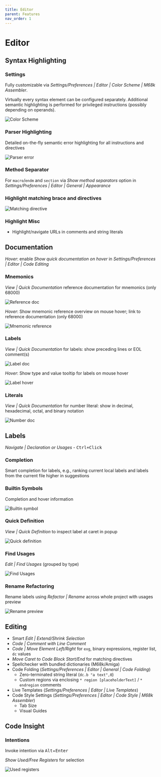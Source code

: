 ```yaml
---
title: Editor
parent: Features
nav_order: 1
---
```


# Editor

## Syntax Highlighting
 
### Settings

Fully customizable via *Settings/Preferences \| Editor \| Color Scheme \| M68k Assembler*.

Virtually every syntax element can be configured separately.
Additional semantic highlighting is performed for privileged instructions (possibly depending on operands).

![Color Scheme](../assets/editor/color_scheme.png)

### Parser Highlighting

Detailed on-the-fly semantic error highlighting for all instructions and directives

![Parser error](../assets/editor/parser_error.png)

### Method Separator

For `macro`/`endm` and `section` via *Show method separators* option in *Settings/Preferences \| Editor \| General \| Appearance*
 
### Highlight matching brace and directives

![Matching directive](../assets/editor/matching_directive.png)
                            
### Highlight Misc
 
* Highlight/navigate URLs in comments and string literals

## Documentation

_Hover_: enable _Show quick documentation on hover_ in *Settings/Preferences \| Editor \| Code Editing*

### Mnemonics

*View \| Quick Documentation* reference documentation for mnemonics (only 68000)

![Reference doc](../assets/editor/reference_doc.png)

_Hover_: Show mnemonic reference overview on mouse hover; link to reference documentation (only 68000)

![Mnemonic reference](../assets/editor/hover_doc.png)

### Labels

*View \| Quick Documentation* for labels: show preceding lines or EOL comment(s)
                      
![Label doc](../assets/editor/label_doc.png)

_Hover_: Show type and value tooltip for labels on mouse hover

![Label hover](../assets/editor/label_hover.png)

### Literals

*View \| Quick Documentation* for number literal: show in decimal, hexadecimal, octal, and binary notation

![Number doc](../assets/editor/number_doc.png)

## Labels

*Navigate \| Declaration or Usages* - <kbd>Ctrl+Click</kbd>
                
### Completion

Smart completion for labels, e.g., ranking current local labels and labels from the current file higher in suggestions
 
### Builtin Symbols 

Completion and hover information

![Builtin symbol](../assets/editor/builtin_symbol.png)

### Quick Definition 

*View \| Quick Definition* to inspect label at caret in popup

![Quick definition](../assets/editor/quick_definition.png)

### Find Usages 

*Edit \| Find Usages* (grouped by type)

![Find Usages](../assets/editor/find_usages.png)

### Rename Refactoring

Rename labels using *Refactor \| Rename* across whole project with usages preview

![Rename preview](../assets/editor/rename_preview.png)
                     
## Editing

* Smart *Edit \| Extend/Shrink Selection*
* *Code \| Comment with Line Comment*
* *Code \| Move Element Left/Right* for `exg`, binary expressions, register list, `dc` values
* *Move Caret to Code Block Start/End* for matching directives
* Spellchecker with bundled dictionaries (M68k/Amiga)
* Code Folding (*Settings/Preferences \| Editor \| General \| Code Folding*)
  * Zero-terminated string literal (`dc.b "a text",0`)
  * Custom regions via enclosing `* region [placeholderText]` / `* endregion` comments
* Live Templates (*Settings/Preferences \| Editor \| Live Templates*)
* Code Style Settings (*Settings/Preferences \| Editor \| Code Style \| M68k Assembler*)
  * Tab Size
  * Visual Guides

## Code Insight

### Intentions

Invoke intention via <kbd>Alt</kbd>+<kbd>Enter</kbd>

*Show Used/Free Registers* for selection

![Used registers](../assets/editor/used_registers.png)
